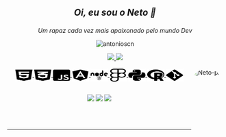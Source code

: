 ## <p align="center">*Oi, eu sou o Neto 👋*</p>
*<p align="center">
Um rapaz cada vez mais apaixonado pelo mundo Dev </p>*
<p align="center"> <img src="https://komarev.com/ghpvc/?username=antonioscn" alt="antonioscn" /> </p>

<div align="center">
  <a href="https://github.com/antonioscn">
  <img height="160em" src="https://github-readme-stats.vercel.app/api?username=antonioscn&show_icons=true&theme=gotham&include_all_commits=true&count_private=true"/>
  <img height="160em" src="https://github-readme-stats.vercel.app/api/top-langs/?username=antonioscn&layout=compact&langs_count=7&theme=gotham"/>
</div>



<div style="display: inline_block" align="center"><br>
  <img align="center" alt="Neto-HTML" height="30" width="40" src="https://raw.githubusercontent.com/antonioscn/antonioscn/main/icons/html5-brands.svg">
  <img align="center" alt="Neto-CSS" height="30" width="40" src="https://raw.githubusercontent.com/antonioscn/antonioscn/main/icons/css3-alt-brands.svg">
  <img align="center" alt="Neto-JavaS" height="30" width="40" src="https://github.com/antonioscn/antonioscn/raw/main/icons/js-square-brands.svg">
  <img align="center" alt="Neto-Angular" height="30" width="40" src="https://raw.githubusercontent.com/antonioscn/antonioscn/main/icons/angular-brands.svg">
  <img align="center" alt="Neto-node" height="30" width="40" src="https://raw.githubusercontent.com/antonioscn/antonioscn/main/icons/node-brands.svg">
  <img align="center" alt="Neto-figma" height="30" width="40" src="https://raw.githubusercontent.com/antonioscn/antonioscn/main/icons/figma-brands.svg">
  <img align="center" alt="Neto-Python" height="30" width="40" src="https://raw.githubusercontent.com/antonioscn/antonioscn/main/icons/python-brands.svg">
  <img align="center" alt="Neto-R" height="30" width="40" src="https://raw.githubusercontent.com/antonioscn/antonioscn/main/icons/r-project-brands.svg">
  <img align="center" alt="Neto-Git" height="30" width="40" src="https://raw.githubusercontent.com/antonioscn/antonioscn/main/icons/git-alt-brands.svg">
   <img align="right" alt="Neto-pic" height="150" style="border-radius:50px;" 
  src="https://raw.githubusercontent.com/MicaelliMedeiros/micaellimedeiros/master/image/computer-illustration.png">
</div>

  ##

 <p align="center"> 
  <a href="https://www.instagram.com/front.neto/" target="_blank"><img src="https://img.shields.io/badge/-Instagram-%23E4405F?style=for-the-badge&logo=instagram&logoColor=white" target="_blank"></a>
  <a href = "mailto:antoniocruznb@gmail.com"><img src="https://img.shields.io/badge/-Gmail-%23333?style=for-the-badge&logo=gmail&logoColor=white" target="_blank"></a>
  <a href="https://www.linkedin.com/in/antonioscn" target="_blank"><img src="https://img.shields.io/badge/-LinkedIn-%230077B5?style=for-the-badge&logo=linkedin&logoColor=white" target="_blank"></a> 
 </p>
 
  <div style="display: inline_block"><br>
  <div style="display: inline_block"><br>

---
